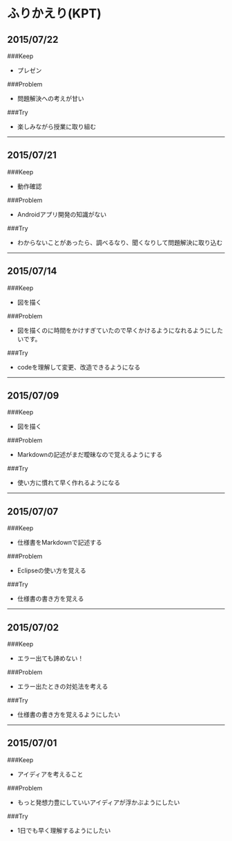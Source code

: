 # ふりかえり(KPT)

## 2015/07/22

###Keep
- プレゼン

###Problem
- 問題解決への考えが甘い

###Try
- 楽しみながら授業に取り組む

---

## 2015/07/21

###Keep
-  動作確認

###Problem
- Androidアプリ開発の知識がない

###Try
- わからないことがあったら、調べるなり、聞くなりして問題解決に取り込む

---

## 2015/07/14

###Keep
- 図を描く

###Problem
- 図を描くのに時間をかけすぎていたので早くかけるようになれるようにしたいです。

###Try
- codeを理解して変更、改造できるようになる

---

## 2015/07/09

###Keep
- 図を描く

###Problem
- Markdownの記述がまだ曖昧なので覚えるようにする

###Try
- 使い方に慣れて早く作れるようになる

---

## 2015/07/07

###Keep
- 仕様書をMarkdownで記述する

###Problem
- Eclipseの使い方を覚える

###Try
- 仕様書の書き方を覚える

---

## 2015/07/02

###Keep
- エラー出ても諦めない！

###Problem
- エラー出たときの対処法を考える

###Try
- 仕様書の書き方を覚えるようにしたい

---

## 2015/07/01

###Keep
- アイディアを考えること

###Problem
- もっと発想力豊にしていいアイディアが浮かぶようにしたい

###Try
- 1日でも早く理解するようにしたい
